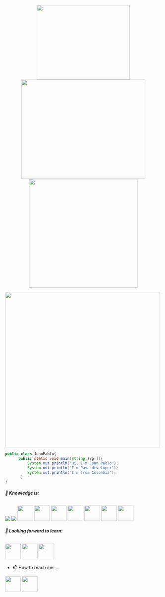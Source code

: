 

<p align="center">
  <img height="240" width="300" src="https://user-images.githubusercontent.com/62717509/152604581-2d6d0790-2a2d-460a-b015-cffe2d079378.png" />
 <img height="320"  width="400" src="https://github-readme-stats.vercel.app/api?username=juanpablommm&show_icons=true&theme=synthwave" />
 <img width="350" src="https://github-readme-stats.vercel.app/api/top-langs/?username=anuraghazra&layout=compact&theme=synthwave" />
  </p>
  
  
  <p align="left"> 
  <img width="500" src="https://github-profile-trophy.vercel.app/?username=juanpablommm&row=1&column=5&theme=synthwave" />
</p>
 
<p align="left"> 
  
  ```java
 public class JuanPablo{
        public static void main(String arg[]){
            System.out.println("Hi, I'm Juan Pablo");
            System.out.println("I'm Java developer");
            System.out.println("I'm from Colombia");
         }
}
  ```
</p>





###### **🌱 Knowledge is:**


<code><a href="https://www.oracle.com/co/java/" target="_blank"><img src="https://www.vectorlogo.zone/logos/java/java-horizontal.svg"></a></code>
<code><a href="https://www.sqlite.org/index.html" target="_blank"><img src="https://www.vectorlogo.zone/logos/sqlite/sqlite-ar21.svg"></a></code>
<code><a href="https://www.mysql.com/" target="_blank"><img height="50" src="https://www.vectorlogo.zone/logos/mysql/mysql-ar21.svg"></a></code>
<code><a href="https://firebase.google.com/" target="_blank"><img height="50" src="https://www.vectorlogo.zone/logos/firebase/firebase-ar21.svg"></a></code>
<code><a href="https://"><img height="50" src="https://www.vectorlogo.zone/logos/w3_html5/w3_html5-ar21.svg"></a></code>
<code><a href="https://"><img height="50" src="https://www.vectorlogo.zone/logos/w3_css/w3_css-ar21.svg"></a></code>
<code><a href="https:///" target="_blank"><img height="50" src="https://www.vectorlogo.zone/logos/linux/linux-ar21.svg"></a></code>
<code><a href="https://www.javascript.com/" target="_blank"><img height="50" src="https://www.vectorlogo.zone/logos/javascript/javascript-ar21.svg"></a></code>
<code><a href="https://git-scm.com//" target="_blank"><img height="50" src="https://www.vectorlogo.zone/logos/git-scm/git-scm-ar21.svg"></a></code>



###### **🌱 Looking forward to learn:**


<code><a href="https://cloud.google.com/" target="_blank"><img height="50" src="https://www.vectorlogo.zone/logos/google_cloud/google_cloud-ar21.svg"></a></code>
<code><a href="https://www.ruby-lang.org/es/" target="_blank"><img height="50" src="https://www.vectorlogo.zone/logos/ruby-lang/ruby-lang-ar21.svg"></a></code>
<code><a href="https://www.php.net/" target="_blank"><img height="50" src="https://www.vectorlogo.zone/logos/php/php-ar21.svg"></a></code>





- 📫 How to reach me: ...



<code><a href="www.linkedin.com/in/juan-pablo-montoya-ospinal-b91821228" target="_blank"><img height="50" src="https://img.shields.io/badge/-LinkedIn-blue?style=flat-square&logo=Linkedin&logoColor=white&link=https://www.linkedin.com/in/raghav-byte/"></a></code>
<code><a href="juanpablomontoya618@gmail.com" target="_blank"><img height="50" src="https://img.shields.io/badge/-Gmail-c14438?style=flat-square&logo=Gmail&logoColor=white&link=mailto:shuklaraghav321.com"></a></code>


